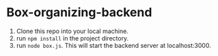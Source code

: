 # Box-organizing-backend

1. Clone this repo into your local machine.
2. run `npm install` in the project directory.
3. run `node box.js`. This will start the backend server at localhost:3000.
